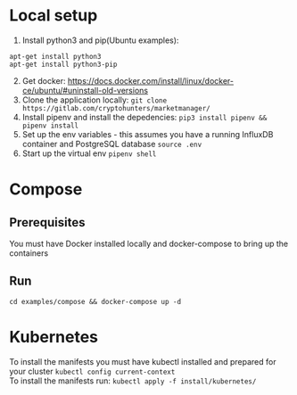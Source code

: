 # Local setup
1. Install python3 and pip(Ubuntu examples):
```
apt-get install python3
apt-get install python3-pip
```
2. Get docker: https://docs.docker.com/install/linux/docker-ce/ubuntu/#uninstall-old-versions
3. Clone the application locally:
`git clone https://gitlab.com/cryptohunters/marketmanager/`
4. Install pipenv and install the depedencies:
`pip3 install pipenv && pipenv install`
5. Set up the env variables - this assumes you have a running InfluxDB container and PostgreSQL database
`source .env`
6. Start up the virtual env
`pipenv shell`

# Compose
## Prerequisites
You must have Docker installed locally and docker-compose to bring up the containers
## Run
`cd examples/compose && docker-compose up -d`

# Kubernetes
To install the manifests you must have kubectl installed and prepared for your cluster
`kubectl config current-context`  
To install the manifests run:
`kubectl apply -f install/kubernetes/`